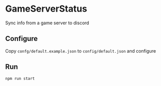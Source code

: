 # GameServerStatus

Sync info from a game server to discord

## Configure

Copy `confg/default.example.json` to `config/default.json` and configure

## Run

```$xslt
npm run start
```